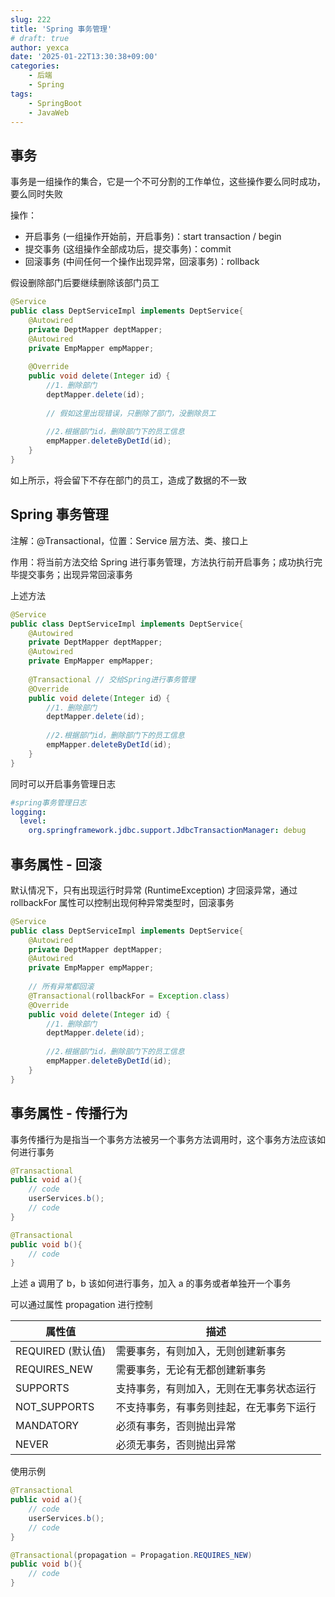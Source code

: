 ```yaml
---
slug: 222
title: 'Spring 事务管理'
# draft: true
author: yexca
date: '2025-01-22T13:30:38+09:00'
categories:
    - 后端
    - Spring
tags:
    - SpringBoot
    - JavaWeb
---
```


## 事务

事务是一组操作的集合，它是一个不可分割的工作单位，这些操作要么同时成功，要么同时失败

操作：

* 开启事务 (一组操作开始前，开启事务)：start transaction / begin
* 提交事务 (这组操作全部成功后，提交事务)：commit
* 回滚事务 (中间任何一个操作出现异常，回滚事务)：rollback

假设删除部门后要继续删除该部门员工

```java
@Service
public class DeptServiceImpl implements DeptService{
    @Autowired
    private DeptMapper deptMapper;
    @Autowired
    private EmpMapper empMapper;
    
    @Override
    public void delete(Integer id）{
        //1．删除部门
        deptMapper.delete(id);
        
        // 假如这里出现错误，只删除了部门，没删除员工
        
        //2.根据部门id，删除部门下的员工信息
        empMapper.deleteByDetId(id);
    }
}         
```

如上所示，将会留下不存在部门的员工，造成了数据的不一致

## Spring 事务管理

注解：@Transactional，位置：Service 层方法、类、接口上

作用：将当前方法交给 Spring 进行事务管理，方法执行前开启事务；成功执行完毕提交事务；出现异常回滚事务

上述方法

```java
@Service
public class DeptServiceImpl implements DeptService{
    @Autowired
    private DeptMapper deptMapper;
    @Autowired
    private EmpMapper empMapper;
    
    @Transactional // 交给Spring进行事务管理
    @Override
    public void delete(Integer id）{
        //1．删除部门
        deptMapper.delete(id);
        
        //2.根据部门id，删除部门下的员工信息
        empMapper.deleteByDetId(id);
    }
}
```

同时可以开启事务管理日志

```yml
#spring事务管理日志
logging:
  level:
    org.springframework.jdbc.support.JdbcTransactionManager: debug
```

## 事务属性 - 回滚

默认情况下，只有出现运行时异常 (RuntimeException) 才回滚异常，通过 rollbackFor 属性可以控制出现何种异常类型时，回滚事务

```java
@Service
public class DeptServiceImpl implements DeptService{
    @Autowired
    private DeptMapper deptMapper;
    @Autowired
    private EmpMapper empMapper;
    
    // 所有异常都回滚
    @Transactional(rollbackFor = Exception.class)
    @Override
    public void delete(Integer id）{
        //1．删除部门
        deptMapper.delete(id);
        
        //2.根据部门id，删除部门下的员工信息
        empMapper.deleteByDetId(id);
    }
}         
```

## 事务属性 - 传播行为

事务传播行为是指当一个事务方法被另一个事务方法调用时，这个事务方法应该如何进行事务

```java
@Transactional
public void a(){
    // code
    userServices.b();
    // code
}

@Transactional
public void b(){
    // code
}
```

上述 a 调用了 b，b 该如何进行事务，加入 a 的事务或者单独开一个事务

可以通过属性 propagation 进行控制

| 属性值            | 描述                                     |
| ----------------- | ---------------------------------------- |
| REQUIRED (默认值) | 需要事务，有则加入，无则创建新事务       |
| REQUIRES_NEW      | 需要事务，无论有无都创建新事务           |
| SUPPORTS          | 支持事务，有则加入，无则在无事务状态运行 |
| NOT_SUPPORTS      | 不支持事务，有事务则挂起，在无事务下运行 |
| MANDATORY         | 必须有事务，否则抛出异常                 |
| NEVER             | 必须无事务，否则抛出异常                 |

使用示例

```java
@Transactional
public void a(){
    // code
    userServices.b();
    // code
}

@Transactional(propagation = Propagation.REQUIRES_NEW)
public void b(){
    // code
}
```
